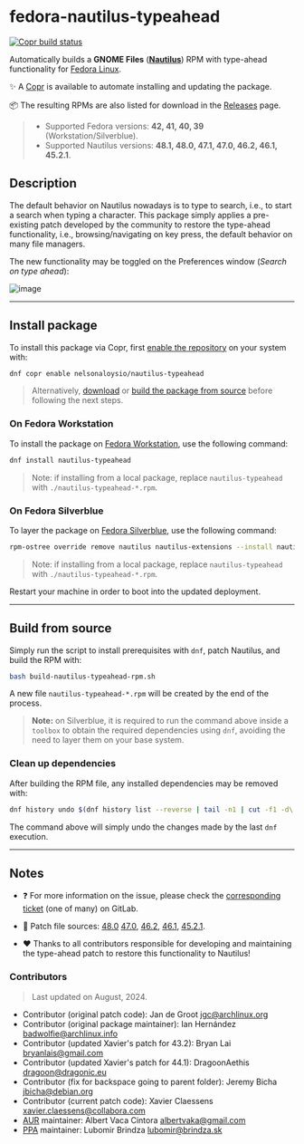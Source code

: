 # fedora-nautilus-typeahead

[![Copr build status](https://copr.fedorainfracloud.org/coprs/nelsonaloysio/nautilus-typeahead/package/nautilus-typeahead/status_image/last_build.png)](https://copr.fedorainfracloud.org/coprs/nelsonaloysio/nautilus-typeahead/package/nautilus-typeahead/)

Automatically builds a **GNOME Files** (**[Nautilus](https://apps.gnome.org/en/Nautilus/)**) RPM with type-ahead functionality for [Fedora Linux](https://fedoraproject.org/).

:sparkles: A [Copr](https://copr.fedorainfracloud.org/coprs/nelsonaloysio/nautilus-typeahead/) is available to automate installing and updating the package.

:package: The resulting RPMs are also listed for download in the [Releases](https://github.com/nelsonaloysio/fedora-nautilus-typeahead-rpm/releases) page.

> - Supported Fedora versions: **42, 41, 40, 39** (Workstation/Silverblue).
> - Supported Nautilus versions: **48.1, 48.0, 47.1, 47.0, 46.2, 46.1, 45.2.1**.

## Description

The default behavior on Nautilus nowadays is to type to search, i.e., to start a search when typing a character.
This package simply applies a pre-existing patch developed by the community to restore the type-ahead functionality,
i.e., browsing/navigating on key press, the default behavior on many file managers.

The new functionality may be toggled on the Preferences window (*Search on type ahead*):

![image](image/preferences.png)

___

## Install package

To install this package via Copr, first [enable the repository](https://docs.pagure.org/copr.copr/how_to_enable_repo.html) on your system with:

```bash
dnf copr enable nelsonaloysio/nautilus-typeahead
```

> Alternatively, [download](https://github.com/nelsonaloysio/fedora-nautilus-typeahead/releases) or [build the package from source](#build-from-source) before following the next steps.

### On Fedora Workstation

To install the package on [Fedora Workstation](https://fedoraproject.org/en/workstation), use the following command:

```bash
dnf install nautilus-typeahead
```

> Note: if installing from a local package, replace `nautilus-typeahead` with `./nautilus-typeahead-*.rpm`.

### On Fedora Silverblue

To layer the package on [Fedora Silverblue](https://fedoraproject.org/atomic-desktops/silverblue/), use the following command:

```bash
rpm-ostree override remove nautilus nautilus-extensions --install nautilus-typeahead
```

> Note: if installing from a local package, replace `nautilus-typeahead` with `./nautilus-typeahead-*.rpm`.

Restart your machine in order to boot into the updated deployment.

___

## Build from source

Simply run the script to install prerequisites with `dnf`, patch Nautilus, and build the RPM with:

```bash
bash build-nautilus-typeahead-rpm.sh
```

A new file `nautilus-typeahead-*.rpm` will be created by the end of the process.

> **Note:** on Silverblue, it is required to run the command above inside a `toolbox` to obtain the
> required dependencies using `dnf`, avoiding the need to layer them on your base system.

### Clean up dependencies

After building the RPM file, any installed dependencies may be removed with:

```bash
dnf history undo $(dnf history list --reverse | tail -n1 | cut -f1 -d\|)
```

The command above will simply undo the changes made by the last `dnf` execution.

___

## Notes

- :question: For more information on the issue, please check the [corresponding ticket](https://gitlab.gnome.org/Teams/Design/whiteboards/-/issues/142) (one of many) on GitLab.

- :memo: Patch file sources:
[48.0](https://gitlab.gnome.org/albertvaka/nautilus/-/compare/48.0...48.0-typeahead?from_project_id=1&view=inline)
[47.0](https://raw.githubusercontent.com/lubomir-brindza/nautilus-typeahead/91b529ea78fbc7bcb3cdb84c3474f6fde47aa81e/nautilus-restore-typeahead.patch),
[46.2](https://github.com/lubomir-brindza/nautilus-typeahead/archive/refs/tags/46.0-0ubuntu2ppa1.zip),
[46.1](https://github.com/lubomir-brindza/nautilus-typeahead/archive/refs/tags/46-beta-0ubuntu3ppa2.tar.gz),
[45.2.1](https://aur.archlinux.org/cgit/aur.git/snapshot/aur-524d92c42ea768e5e4ab965511287152ed885d22.tar.gz).

- :heart: Thanks to all contributors responsible for developing and maintaining the type-ahead patch to restore this functionality to Nautilus!

### Contributors

> Last updated on August, 2024.

- Contributor (original patch code): Jan de Groot <jgc@archlinux.org>
- Contributor (original package maintainer): Ian Hernández <badwolfie@archlinux.info>
- Contributor (updated Xavier's patch for 43.2): Bryan Lai <bryanlais@gmail.com>
- Contributor (updated Xavier's patch for 44.1): DragoonAethis <dragoon@dragonic.eu>
- Contributor (fix for backspace going to parent folder): Jeremy Bicha <jbicha@debian.org>
- Contributor (current patch code): Xavier Claessens <xavier.claessens@collabora.com>
- [AUR](https://aur.archlinux.org/cgit/aur.git/tree/PKGBUILD?h=nautilus-typeahead) maintainer: Albert Vaca Cintora <albertvaka@gmail.com>
- [PPA](https://github.com/lubomir-brindza/nautilus-typeahead) maintainer: Lubomir Brindza <lubomir@brindza.sk>
